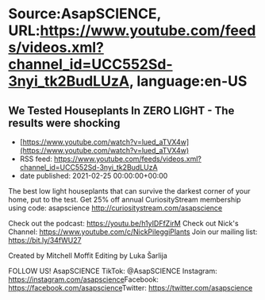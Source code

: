 # Source:AsapSCIENCE, URL:https://www.youtube.com/feeds/videos.xml?channel_id=UCC552Sd-3nyi_tk2BudLUzA, language:en-US

## We Tested Houseplants In ZERO LIGHT - The results were shocking
 - [https://www.youtube.com/watch?v=lued_aTVX4w](https://www.youtube.com/watch?v=lued_aTVX4w)
 - RSS feed: https://www.youtube.com/feeds/videos.xml?channel_id=UCC552Sd-3nyi_tk2BudLUzA
 - date published: 2021-02-25 00:00:00+00:00

The best low light houseplants that can survive the darkest corner of your home, put to the test.
Get 25% off annual CuriosityStream  membership using code: asapscience http://curiositystream.com/asapscience

Check out the podcast: https://youtu.be/h1yIDFfZirM
Check out Nick's Channel: https://www.youtube.com/c/NickPileggiPlants
Join our mailing list: https://bit.ly/34fWU27

Created by Mitchell Moffit
Editing by Luka Šarlija

FOLLOW US!
AsapSCIENCE
TikTok: @AsapSCIENCE 
Instagram: https://instagram.com/asapscience​
Facebook: https://facebook.com/asapscience​
Twitter: https://twitter.com/asapscience

